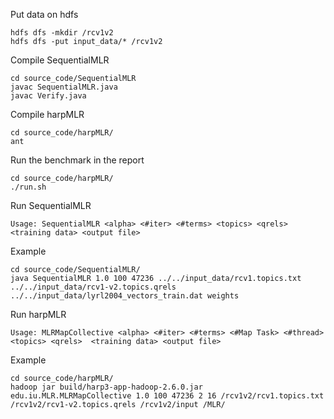 Put data on hdfs
```
hdfs dfs -mkdir /rcv1v2
hdfs dfs -put input_data/* /rcv1v2
```

Compile SequentialMLR
```
cd source_code/SequentialMLR
javac SequentialMLR.java
javac Verify.java
```

Compile harpMLR
```
cd source_code/harpMLR/
ant
```

Run the benchmark in the report
```
cd source_code/harpMLR/
./run.sh
```

Run SequentialMLR
```
Usage: SequentialMLR <alpha> <#iter> <#terms> <topics> <qrels> <training data> <output file>
```
Example
```
cd source_code/SequentialMLR/
java SequentialMLR 1.0 100 47236 ../../input_data/rcv1.topics.txt ../../input_data/rcv1-v2.topics.qrels ../../input_data/lyrl2004_vectors_train.dat weights
```

Run harpMLR
```
Usage: MLRMapCollective <alpha> <#iter> <#terms> <#Map Task> <#thread> <topics> <qrels>  <training data> <output file>
```
Example
```
cd source_code/harpMLR/
hadoop jar build/harp3-app-hadoop-2.6.0.jar edu.iu.MLR.MLRMapCollective 1.0 100 47236 2 16 /rcv1v2/rcv1.topics.txt /rcv1v2/rcv1-v2.topics.qrels /rcv1v2/input /MLR/
```
